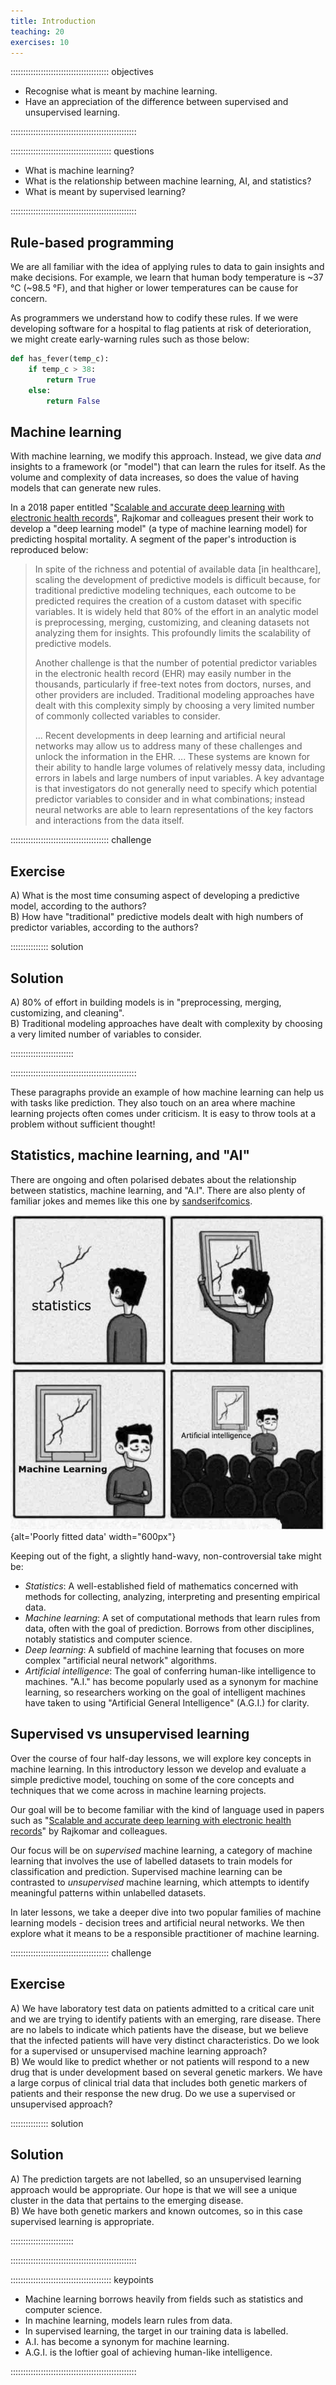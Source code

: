 ```yaml
---
title: Introduction
teaching: 20
exercises: 10
---
```


::::::::::::::::::::::::::::::::::::::: objectives

- Recognise what is meant by machine learning.
- Have an appreciation of the difference between supervised and unsupervised learning.

::::::::::::::::::::::::::::::::::::::::::::::::::

:::::::::::::::::::::::::::::::::::::::: questions

- What is machine learning?
- What is the relationship between machine learning, AI, and statistics?
- What is meant by supervised learning?

::::::::::::::::::::::::::::::::::::::::::::::::::

## Rule-based programming

We are all familiar with the idea of applying rules to data to gain insights and make decisions. For example, we learn that human body temperature is ~37 °C (~98.5 °F), and that higher or lower temperatures can be cause for concern.

As programmers we understand how to codify these rules. If we were developing software for a hospital to flag patients at risk of deterioration, we might create early-warning rules such as those below:

```python
def has_fever(temp_c):
    if temp_c > 38:
        return True
    else:
        return False
```

## Machine learning

With machine learning, we modify this approach. Instead, we give data *and* insights to a framework (or "model") that can learn the rules for itself. As the volume and complexity of data increases, so does the value of having models that can generate new rules.

In a 2018 paper entitled "[Scalable and accurate deep learning with electronic health records](https://www.nature.com/articles/s41746-018-0029-1)", Rajkomar and colleagues present their work to develop a "deep learning model" (a type of machine learning model) for predicting hospital mortality. A segment of the paper's introduction is reproduced below:

> In spite of the richness and potential of available data [in healthcare], scaling the development of predictive models is difficult because, for traditional predictive modeling techniques, each outcome to be predicted requires the creation of a custom dataset with specific variables. It is widely held that 80% of the effort in an analytic model is preprocessing, merging, customizing, and cleaning datasets not analyzing them for insights. This profoundly limits the scalability of predictive models.
> 
> Another challenge is that the number of potential predictor variables in the electronic health record (EHR) may easily number in the thousands, particularly if free-text notes from doctors, nurses, and other providers are included. Traditional modeling approaches have dealt with this complexity simply by choosing a very limited number of commonly collected variables to consider.
> 
> ... Recent developments in deep learning and artificial neural networks may allow us to address many of these challenges and unlock the information in the EHR. ... These systems are known for their ability to handle large volumes of relatively messy data, including errors in labels and large numbers of input variables. A key advantage is that investigators do not generally need to specify which potential predictor variables to consider and in what combinations; instead neural networks are able to learn representations of the key factors and interactions from the data itself.

:::::::::::::::::::::::::::::::::::::::  challenge

## Exercise

A) What is the most time consuming aspect of developing a predictive model, according to the authors?  
B) How have "traditional" predictive models dealt with high numbers of predictor variables, according to the authors?

:::::::::::::::  solution

## Solution

A) 80% of effort in building models is in "preprocessing, merging, customizing, and cleaning".  
B) Traditional modeling approaches have dealt with complexity by choosing a very limited number of variables to consider.



:::::::::::::::::::::::::

::::::::::::::::::::::::::::::::::::::::::::::::::

These paragraphs provide an example of how machine learning can help us with tasks like prediction. They also touch on an area where machine learning projects often comes under criticism. It is easy to throw tools at a problem without sufficient thought!

## Statistics, machine learning, and "AI"

There are ongoing and often polarised debates about the relationship between statistics, machine learning, and "A.I". There are also plenty of familiar jokes and memes like this one by [sandserifcomics](https://www.instagram.com/sandserifcomics/).

![](fig/section1-fig2.jpeg){alt='Poorly fitted data' width="600px"}

Keeping out of the fight, a slightly hand-wavy, non-controversial take might be:

- *Statistics*: A well-established field of mathematics concerned with methods for collecting, analyzing, interpreting and presenting empirical data.
- *Machine learning*: A set of computational methods that learn rules from data, often with the goal of prediction. Borrows from other disciplines, notably statistics and computer science.
- *Deep learning*: A subfield of machine learning that focuses on more complex "artificial neural network" algorithms.
- *Artificial intelligence*: The goal of conferring human-like intelligence to machines. "A.I." has become popularly used as a synonym for machine learning, so researchers working on the goal of intelligent machines have taken to using "Artificial General Intelligence" (A.G.I.) for clarity.

## Supervised vs unsupervised learning

Over the course of four half-day lessons, we will explore key concepts in machine learning. In this introductory lesson we develop and evaluate a simple predictive model, touching on some of the core concepts and techniques that we come across in machine learning projects.

Our goal will be to become familiar with the kind of language used in papers such as "[Scalable and accurate deep learning with electronic health records](https://www.nature.com/articles/s41746-018-0029-1)" by Rajkomar and colleagues.

Our focus will be on *supervised* machine learning, a category of machine learning that involves the use of labelled datasets to train models for classification and prediction. Supervised machine learning can be contrasted to *unsupervised* machine learning, which attempts to identify meaningful patterns within unlabelled datasets.

In later lessons, we take a deeper dive into two popular families of machine learning models - decision trees and artificial neural networks. We then explore what it means to be a responsible practitioner of machine learning.

:::::::::::::::::::::::::::::::::::::::  challenge

## Exercise

A) We have laboratory test data on patients admitted to a critical care unit and we are trying to identify patients with an emerging, rare disease. There are no labels to indicate which patients have the disease, but we believe that the infected patients will have very distinct characteristics. Do we look for a supervised or unsupervised machine learning approach?  
B) We would like to predict whether or not patients will respond to a new drug that is under development based on several genetic markers. We have a large corpus of clinical trial data that includes both genetic markers of patients and their response the new drug. Do we use a supervised or unsupervised approach?

:::::::::::::::  solution

## Solution

A) The prediction targets are not labelled, so an unsupervised learning approach would be appropriate. Our hope is that we will see a unique cluster in the data that pertains to the emerging disease.  
B) We have both genetic markers and known outcomes, so in this case supervised learning is appropriate.



:::::::::::::::::::::::::

::::::::::::::::::::::::::::::::::::::::::::::::::



:::::::::::::::::::::::::::::::::::::::: keypoints

- Machine learning borrows heavily from fields such as statistics and computer science.
- In machine learning, models learn rules from data.
- In supervised learning, the target in our training data is labelled.
- A.I. has become a synonym for machine learning.
- A.G.I. is the loftier goal of achieving human-like intelligence.

::::::::::::::::::::::::::::::::::::::::::::::::::


